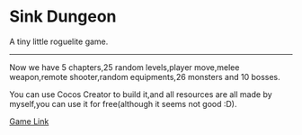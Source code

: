 # Sink Dungeon

A tiny little roguelite game.

------

Now we have 5 chapters,25 random levels,player move,melee weapon,remote shooter,random equipments,26 monsters and 10 bosses.

You can use Cocos Creator to build it,and all resources are all made by myself,you can use it for free(although it seems not good :D). 

[Game Link](https://banditcatstudio.com/web-mobile/index.html "Sink Dungeon")


